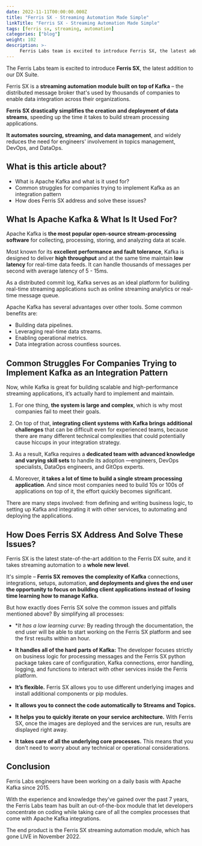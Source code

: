 ```yaml
---
date: 2022-11-11T00:00:00.000Z
title: "Ferris SX - Streaming Automation Made Simple"
linkTitle: "Ferris SX - Streaming Automation Made Simple"
tags: [ferris sx, streaming, automation]
categories: ["blog"]
weight: 102
description: >-
     Ferris Labs team is excited to introduce Ferris SX, the latest addition to their DX Suite.
---
```


The Ferris Labs team is excited to introduce **Ferris SX**, the latest addition to our DX Suite.

Ferris SX is a **streaming automation module built on top of Kafka** – the distributed message broker that's used by thousands of companies to enable data integration across their organizations.

**Ferris SX drastically simplifies the creation and deployment of data streams**, speeding up the time it takes to build stream processing applications.

**It automates sourcing, streaming, and data management**, and widely reduces the need for engineers' involvement in topics management, DevOps, and DataOps.

## What is this article about?
- What is Apache Kafka and what is it used for?
- Common struggles for companies trying to implement Kafka as an integration pattern
- How does Ferris SX address and solve these issues?


## What Is Apache Kafka & What Is It Used For?
Apache Kafka is **the most popular open-source stream-processing software** for collecting, processing, storing, and analyzing data at scale.

Most known for its **excellent performance and fault tolerance**, Kafka is designed to deliver **high throughput** and at the same time maintain **low latency** for real-time data feeds.  It can handle thousands of messages per second with average latency of 5 - 15ms.

As a distributed commit log, Kafka serves as an ideal platform for building real-time streaming applications such as online streaming analytics or real-time message queue.

Apache Kafka has several advantages over other tools. Some common benefits are:

- Building data pipelines.
- Leveraging real-time data streams.
- Enabling operational metrics.
- Data integration across countless sources.

## Common Struggles For Companies Trying to Implement Kafka as an Integration Pattern
Now, while Kafka is great for building scalable and high-performance streaming applications, it’s actually hard to implement and maintain.

1. For one thing, **the system is large and complex**, which is why most companies fail to meet their goals.

2. On top of that, **integrating client systems with Kafka brings additional challenges** that can be difficult even for experienced teams, because there are many different technical complexities that could potentially cause hiccups in your integration strategy.

3. As a result, Kafka requires a **dedicated team with advanced knowledge and varying skill sets** to handle its adoption —engineers, DevOps specialists, DataOps engineers, and GitOps experts.

4. Moreover, **it takes a lot of time to build a single stream processing application**. And since most companies need to build 10s or 100s of applications on top of it, the effort quickly becomes significant.

There are many steps involved: from defining and writing business logic, to setting up Kafka and integrating it with other services, to automating and deploying the applications.

## How Does Ferris SX Address And Solve These Issues?
Ferris SX is the latest state-of-the-art addition to the Ferris DX suite, and it takes streaming automation to a **whole new level**.

It's simple – **Ferris SX removes the complexity of Kafka** connections, integrations, setups, automation, **and deployments and gives the end user the opportunity to focus on building client applications instead of losing time learning how to manage Kafka.**

But how exactly does Ferris SX solve the common issues and pitfalls mentioned above? By simplifying all processes:

- **It has a low learning curve:* By reading through the documentation, the end user will be able to start working on the Ferris SX platform and see the first results within an hour.

- **It handles all of the hard parts of Kafka:** The developer focuses strictly on business logic for processing messages and the Ferris SX python package takes care of configuration, Kafka connections, error handling, logging, and functions to interact with other services inside the Ferris platform.

- **It’s flexible.** Ferris SX allows you to use different underlying images and install additional components or pip modules.

- **It allows you to connect the code automatically to Streams and Topics.**

- **It helps you to quickly iterate on your service architecture.** With Ferris SX, once the images are deployed and the services are run, results are displayed right away.

- **It takes care of all the underlying core processes.** This means that you don't need to worry about any technical or operational considerations.

## Conclusion
Ferris Labs engineers have been working on a daily basis with Apache Kafka since 2015.

With the experience and knowledge they’ve gained over the past 7 years, the Ferris Labs team has built an out-of-the-box module that let developers concentrate on coding while taking care of all the complex processes that come with Apache Kafka integrations.

The end product is the Ferris SX streaming automation module, which has gone LIVE in November 2022.

